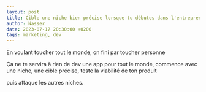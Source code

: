 ```yaml
---
layout: post
title: Cible une niche bien précise lorsque tu débutes dans l'entrepreneuriat
author: Nasser
date: 2023-07-17 20:30:00 +0200
tags: marketing, dev
---
```


En voulant toucher tout le monde, on fini par toucher personne

Ça ne te servira à rien de dev une app pour tout le monde, commence avec une niche, une cible précise, teste la viabilité de ton produit

puis attaque les autres niches.
